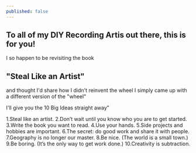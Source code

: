 ```yaml
---
published: false
---
```

## To all of my DIY Recording Artis out there, this is for you!

I so happen to be revisiting the book 
## "Steal Like an Artist"
and thought I'd share how I didn't reinvent the wheel I simply came up with a different version of the "wheel"

I'll give you the 10 Big Ideas straight away"

1.Steal like an artist.
2.Don’t wait until you know who you are to get started.
3.Write the book you want to read.
4.Use your hands.
5.Side projects and hobbies are important.
6.The secret: do good work and share it with people.
7.Geography is no longer our master.
8.Be nice. (The world is a small town.)
9.Be boring. (It’s the only way to get work done.)
10.Creativity is subtraction.



